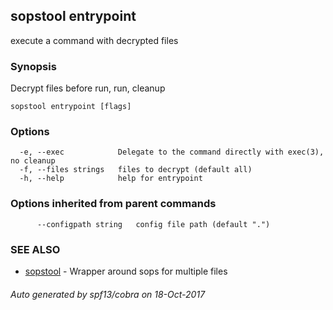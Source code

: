 ## sopstool entrypoint

execute a command with decrypted files

### Synopsis


Decrypt files before run, run, cleanup

```
sopstool entrypoint [flags]
```

### Options

```
  -e, --exec            Delegate to the command directly with exec(3), no cleanup
  -f, --files strings   files to decrypt (default all)
  -h, --help            help for entrypoint
```

### Options inherited from parent commands

```
      --configpath string   config file path (default ".")
```

### SEE ALSO
* [sopstool](sopstool.md)	 - Wrapper around sops for multiple files

###### Auto generated by spf13/cobra on 18-Oct-2017
